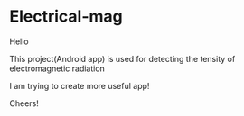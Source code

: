 # Electrical-mag

Hello

This project(Android app) is used for detecting the tensity of electromagnetic radiation

I am trying to create more useful app!

Cheers!
